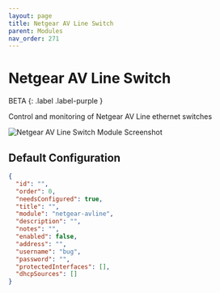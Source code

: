 ```yaml
---
layout: page
title: Netgear AV Line Switch
parent: Modules
nav_order: 271
---
```


# Netgear AV Line Switch

BETA
{: .label .label-purple }

Control and monitoring of Netgear AV Line ethernet switches

![Netgear AV Line Switch Module Screenshot](/bug/assets/images/screenshots/module-netgear-avline.png)

## Default Configuration

```json
{
  "id": "",
  "order": 0,
  "needsConfigured": true,
  "title": "",
  "module": "netgear-avline",
  "description": "",
  "notes": "",
  "enabled": false,
  "address": "",
  "username": "bug",
  "password": "",
  "protectedInterfaces": [],
  "dhcpSources": []
}
```            

